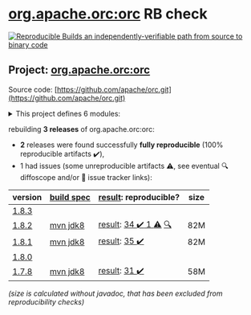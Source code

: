[org.apache.orc:orc](https://central.sonatype.com/artifact/org.apache.orc/orc/1.8.2/versions) RB check
=======

[![Reproducible Builds](https://reproducible-builds.org/images/logos/rb.svg) an independently-verifiable path from source to binary code](https://reproducible-builds.org/)

## Project: [org.apache.orc:orc](https://central.sonatype.com/artifact/org.apache.orc/orc/1.8.2/versions)

Source code: [https://github.com/apache/orc.git](https://github.com/apache/orc.git)

<details><summary>This project defines 6 modules:</summary>

* [org.apache.orc:orc](https://central.sonatype.com/artifact/org.apache.orc/orc/1.8.2)
* [org.apache.orc:orc-core](https://central.sonatype.com/artifact/org.apache.orc/orc-core/1.8.2)
* [org.apache.orc:orc-examples](https://central.sonatype.com/artifact/org.apache.orc/orc-examples/1.8.2)
* [org.apache.orc:orc-mapreduce](https://central.sonatype.com/artifact/org.apache.orc/orc-mapreduce/1.8.2)
* [org.apache.orc:orc-shims](https://central.sonatype.com/artifact/org.apache.orc/orc-shims/1.8.2)
* [org.apache.orc:orc-tools](https://central.sonatype.com/artifact/org.apache.orc/orc-tools/1.8.2)
</details>

rebuilding **3 releases** of org.apache.orc:orc:
- **2** releases were found successfully **fully reproducible** (100% reproducible artifacts :heavy_check_mark:),
- 1 had issues (some unreproducible artifacts :warning:, see eventual :mag: diffoscope and/or :memo: issue tracker links):

| version | [build spec](/BUILDSPEC.md) | [result](https://reproducible-builds.org/docs/jvm/): reproducible? | size |
| -- | --------- | ------ | -- |
| [1.8.3](https://central.sonatype.com/artifact/org.apache.orc/orc/1.8.3/pom) | | | |
| [1.8.2](https://central.sonatype.com/artifact/org.apache.orc/orc/1.8.2/pom) | [mvn jdk8](orc-1.8.2.buildspec) | [result](orc-1.8.2.buildinfo): [34 :heavy_check_mark:  1 :warning:](orc-1.8.2.buildcompare) [:mag:](orc-1.8.2.diffoscope) | 82M |
| [1.8.1](https://central.sonatype.com/artifact/org.apache.orc/orc/1.8.1/pom) | [mvn jdk8](orc-1.8.1.buildspec) | [result](orc-1.8.1.buildinfo): [35 :heavy_check_mark: ](orc-1.8.1.buildcompare) | 82M |
| [1.8.0](https://central.sonatype.com/artifact/org.apache.orc/orc/1.8.0/pom) | | | |
| [1.7.8](https://central.sonatype.com/artifact/org.apache.orc/orc/1.7.8/pom) | [mvn jdk8](orc-1.7.8.buildspec) | [result](orc-1.7.8.buildinfo): [31 :heavy_check_mark: ](orc-1.7.8.buildcompare) | 58M |

<i>(size is calculated without javadoc, that has been excluded from reproducibility checks)</i>
